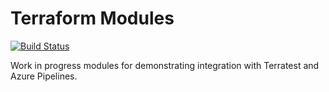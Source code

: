 # Terraform Modules

[![Build Status](https://nepeters-devops.visualstudio.com/terraform-modules/_apis/build/status/terraform-modules-CI?branchName=master)](https://nepeters-devops.visualstudio.com/terraform-modules/_build/latest?definitionId=53&branchName=master)

Work in progress modules for demonstrating integration with Terratest and Azure Pipelines.